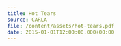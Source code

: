 ```yaml
---
title: Hot Tears
source: CARLA
file: /content/assets/hot-tears.pdf
date: 2015-01-01T12:00:00.000+00:00
---
```

